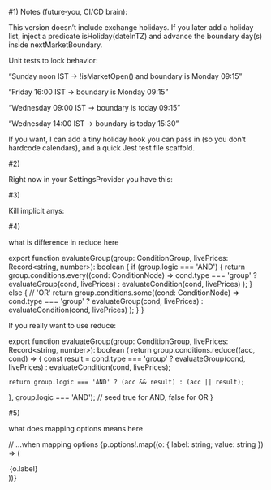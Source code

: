 #1)
Notes (future‑you, CI/CD brain):

This version doesn’t include exchange holidays. If you later add a holiday list, inject a predicate isHoliday(dateInTZ) and advance the boundary day(s) inside nextMarketBoundary.

Unit tests to lock behavior:

“Sunday noon IST → !isMarketOpen() and boundary is Monday 09:15”

“Friday 16:00 IST → boundary is Monday 09:15”

“Wednesday 09:00 IST → boundary is today 09:15”

“Wednesday 14:00 IST → boundary is today 15:30”

If you want, I can add a tiny holiday hook you can pass in (so you don’t hardcode calendars), and a quick Jest test file scaffold.





#2)

Right now in your SettingsProvider you have this:


#3)

Kill implicit anys:

#4)

what is difference in reduce here

export function evaluateGroup(group: ConditionGroup, livePrices: Record<string, number>): boolean {
  if (group.logic === 'AND') {
    return group.conditions.every((cond: ConditionNode) =>
      cond.type === 'group'
        ? evaluateGroup(cond, livePrices)
        : evaluateCondition(cond, livePrices)
    );
  } else { // 'OR'
    return group.conditions.some((cond: ConditionNode) =>
      cond.type === 'group'
        ? evaluateGroup(cond, livePrices)
        : evaluateCondition(cond, livePrices)
    );
  }
}

If you really want to use reduce:

export function evaluateGroup(group: ConditionGroup, livePrices: Record<string, number>): boolean {
  return group.conditions.reduce<boolean>((acc, cond) => {
    const result = cond.type === 'group'
      ? evaluateGroup(cond, livePrices)
      : evaluateCondition(cond, livePrices);

    return group.logic === 'AND' ? (acc && result) : (acc || result);
  }, group.logic === 'AND'); // seed true for AND, false for OR
}


#5)

what does mapping options means here

// …when mapping options
{p.options!.map((o: { label: string; value: string }) => (
  <option key={o.value} value={o.value}>{o.label}</option>
))}


